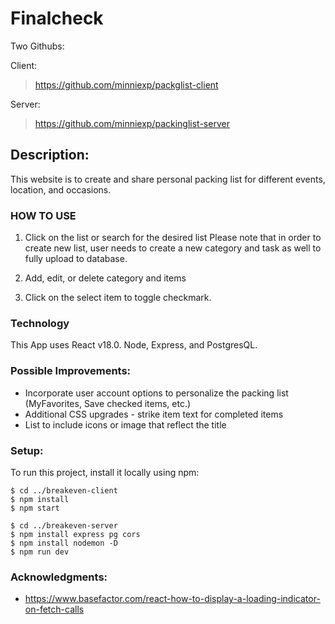 # Finalcheck

Two Githubs:

  Client: 
   > https://github.com/minniexp/packglist-client
  
  Server: 
   > https://github.com/minniexp/packinglist-server

## Description:

This website is to create and share personal packing list for different events, location, and occasions.

### HOW TO USE

1. Click on the list or search for the desired list
   Please note that in order to create new list, user needs to create a new category and task as well to fully upload to database.

2. Add, edit, or delete category and items

3. Click on the select item to toggle checkmark.

### Technology

This App uses React v18.0. Node, Express, and PostgresQL.

### Possible Improvements:

- Incorporate user account options to personalize the packing list (MyFavorites, Save checked items, etc.)
- Additional CSS upgrades - strike item text for completed items
- List to include icons or image that reflect the title

### Setup:

To run this project, install it locally using npm:

```
$ cd ../breakeven-client
$ npm install
$ npm start
```

```
$ cd ../breakeven-server
$ npm install express pg cors
$ npm install nodemon -D
$ npm run dev
```


### Acknowledgments:

- https://www.basefactor.com/react-how-to-display-a-loading-indicator-on-fetch-calls
